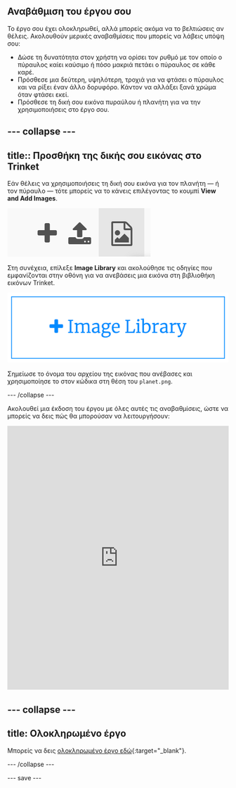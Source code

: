 ## Αναβάθμιση του έργου σου
Το έργο σου έχει ολοκληρωθεί, αλλά μπορείς ακόμα να το βελτιώσεις αν θέλεις. Ακολουθούν μερικές αναβαθμίσεις που μπορείς να λάβεις υπόψη σου:

 + Δώσε τη δυνατότητα στον χρήστη να ορίσει τον ρυθμό με τον οποίο ο πύραυλος καίει καύσιμο ή πόσο μακριά πετάει ο πύραυλος σε κάθε καρέ.
 + Πρόσθεσε μια δεύτερη, υψηλότερη, τροχιά για να φτάσει ο πύραυλος και να ρίξει έναν άλλο δορυφόρο. Κάντον να αλλάξει ξανά χρώμα όταν φτάσει εκεί.
 + Πρόσθεσε τη δική σου εικόνα πυραύλου ή πλανήτη για να την χρησιμοποιήσεις στο έργο σου.


--- collapse ---
---
title:: Προσθήκη της δικής σου εικόνας στο Trinket
---

Εάν θέλεις να χρησιμοποιήσεις τη δική σου εικόνα για τον πλανήτη — ή τον πύραυλο — τότε μπορείς να το κάνεις επιλέγοντας το κουμπί **View and Add Images**.

![Ένα σύμβολο συν, ένα σύμβολο μεταφόρτωσης και ένα σύμβολο εικόνας. Το σύμβολο της εικόνας έχει επισημανθεί.](images/trinket_image.png)

Στη συνέχεια, επίλεξε **Image Library** και ακολούθησε τις οδηγίες που εμφανίζονται στην οθόνη για να ανεβάσεις μια εικόνα στη βιβλιοθήκη εικόνων Trinket.

![Ένα κουμπί με ένα συν και τις λέξεις "Image Library" πάνω του.](images/trinket_image_library.png)

Σημείωσε το όνομα του αρχείου της εικόνας που ανέβασες και χρησιμοποίησε το στον κώδικα στη θέση του `planet.png`.

--- /collapse ---

Ακολουθεί μια έκδοση του έργου με όλες αυτές τις αναβαθμίσεις, ώστε να μπορείς να δεις πώς θα μπορούσαν να λειτουργήσουν:

<iframe src="https://trinket.io/embed/python/76c7d66070?outputOnly=true&runOption=run&start=result" width="100%" height="600" frameborder="0" marginwidth="0" marginheight="0" allowfullscreen></iframe>

--- collapse ---
---
title: Ολοκληρωμένο έργο
---

Μπορείς να δεις [ολοκληρωμένο έργο εδώ](https://trinket.io/python/622b4dd113){:target="_blank"}.

--- /collapse ---

--- save ---
